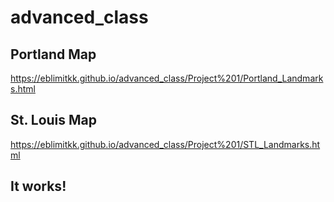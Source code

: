 # advanced_class
## Portland Map
https://eblimitkk.github.io/advanced_class/Project%201/Portland_Landmarks.html
## St. Louis Map
https://eblimitkk.github.io/advanced_class/Project%201/STL_Landmarks.html

## It works!
